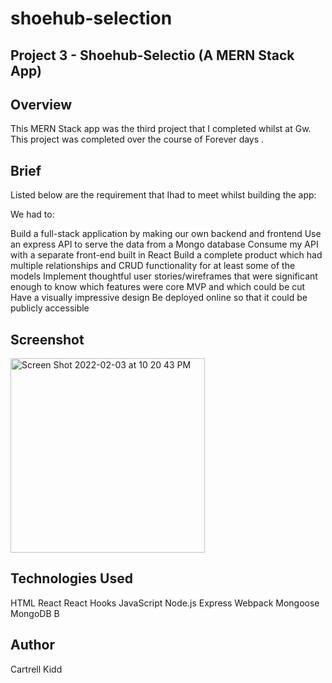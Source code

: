 # shoehub-selection

## Project 3 - Shoehub-Selectio (A MERN Stack App)
## Overview
This MERN Stack app was the third project that I completed whilst at Gw. This project was completed over the course of Forever days . 

## Brief
Listed below are the requirement that Ihad to meet whilst building the app:

We had to:


Build a full-stack application by making our own backend and frontend
Use an express API to serve the data from a Mongo database
Consume my API with a separate front-end built in React
Build a complete product which had multiple relationships and CRUD functionality for at least some of the models
Implement thoughtful user stories/wireframes that were significant enough to know which features were core MVP and which could be cut
Have a visually impressive design
Be deployed online so that it could be publicly accessible

## Screenshot
<img width="311" alt="Screen Shot 2022-02-03 at 10 20 43 PM" src="https://user-images.githubusercontent.com/88847604/152466689-88b43e75-4a89-4175-915e-2f5e2189fd51.png">



## Technologies Used
HTML
React
React Hooks
JavaScript
Node.js
Express
Webpack
Mongoose
MongoDB
B 

## Author
Cartrell Kidd

